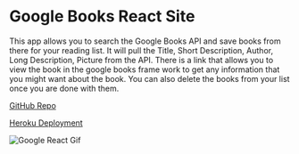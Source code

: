 # Google Books React Site

This app allows you to search the Google Books API and save books from there for your reading list. It will pull the Title, Short Description, Author, Long Description, Picture from the API. There is a link that allows you to view the book in the google books frame work to get any information that you might want about the book. You can also delete the books from your list once you are done with them. 

[GitHub Repo](https://github.com/cloudflying87/googleBooks)

[Heroku Deployment](https://googlebooks2020.herokuapp.com/)

![Google React Gif](GoogleBooksReactSearch.gif)